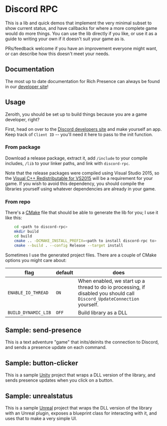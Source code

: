 # Discord RPC

This is a lib and quick demos that implement the very minimal subset to show current status, and
have callbacks for where a more complete game would do more things. You can use the lib directly
if you like, or use it as a guide to writing your own if it doesn't suit your game as is.

PRs/feedback welcome if you have an improvement everyone might want, or can describe how this
doesn't meet your needs.

## Documentation

The most up to date documentation for Rich Presence can always be found in our [developer site](https://discordapp.com/developers/docs/topics/rich-presence)!

## Usage

Zeroith, you should be set up to build things because you are a game developer, right?

First, head on over to the [Discord developers site](https://discordapp.com/developers/applications/me)
and make yourself an app. Keep track of `Client ID` -- you'll need it here to pass to the init
function.

### From package

Download a release package, extract it, add `/include` to your compile includes, `/lib` to your
linker paths, and link with `discord-rpc`.

Note that the release packages were compiled using Visual Studio 2015, so the [Visual C++ Redistributable for VS2015](https://www.microsoft.com/en-us/download/details.aspx?id=48145) will be a requirement for your game. If you wish to avoid this dependency, you should compile the libraries yourself using whatever dependencies are already in your game.

### From repo

There's a [CMake](https://cmake.org/download/) file that should be able to generate the lib for
you; I use it like this:
```sh
    cd <path to discord-rpc>
    mkdir build
    cd build
    cmake .. -DCMAKE_INSTALL_PREFIX=<path to install discord-rpc to>
    cmake --build . --config Release --target install
```
Sometimes I use the generated project files. There are a couple of CMake options you might care about:

| flag | default | does |
|------|---------|------|
| `ENABLE_IO_THREAD` | `ON` | When enabled, we start up a thread to do io processing, if disabled you should call `Discord_UpdateConnection` yourself.
| `BUILD_DYNAMIC_LIB` | `OFF` | Build library as a DLL

## Sample: send-presence

This is a text adventure "game" that inits/deinits the connection to Discord, and sends a presence
update on each command.

## Sample: button-clicker

This is a sample [Unity](https://unity3d.com/) project that wraps a DLL version of the library, and
sends presence updates when you click on a button.

## Sample: unrealstatus

This is a sample [Unreal](https://www.unrealengine.com) project that wraps the DLL version of the
library with an Unreal plugin, exposes a blueprint class for interacting with it, and uses that to
make a very simple UI.
